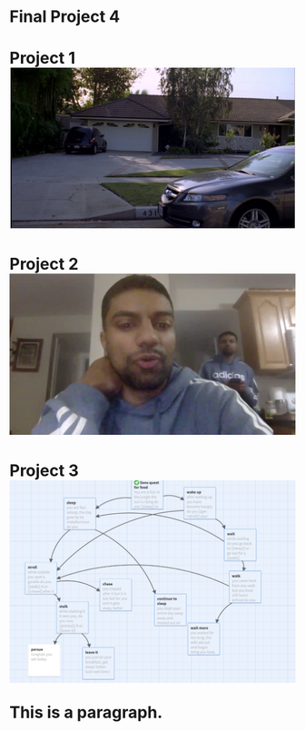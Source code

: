 # Final Project 4
<body>
<h1>Project 1
<img src="ss1.jpeg"></body>
<h1>Project 2
<body><img src="ss2.jpeg"></body>
<h1>Project 3
<body><img src="ss3.jpeg"></body>

<p>This is a paragraph.</p>

</body>
</html>
